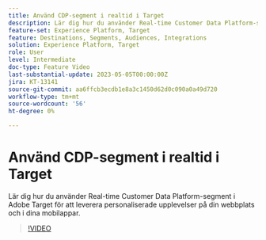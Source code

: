 ```yaml
---
title: Använd CDP-segment i realtid i Target
description: Lär dig hur du använder Real-time Customer Data Platform-segment i Adobe Target för att leverera personaliserade upplevelser på din webbplats och i dina mobilappar.
feature-set: Experience Platform, Target
feature: Destinations, Segments, Audiences, Integrations
solution: Experience Platform, Target
role: User
level: Intermediate
doc-type: Feature Video
last-substantial-update: 2023-05-05T00:00:00Z
jira: KT-13141
source-git-commit: aa6ffcb3ecdb1e8a3c1450d62d0c090a0a49d720
workflow-type: tm+mt
source-wordcount: '56'
ht-degree: 0%

---
```



# Använd CDP-segment i realtid i Target

Lär dig hur du använder Real-time Customer Data Platform-segment i Adobe Target för att leverera personaliserade upplevelser på din webbplats och i dina mobilappar.

>[!VIDEO](https://video.tv.adobe.com/v/3419149/?learn=on)
